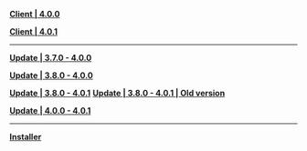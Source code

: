 **[Client | 4.0.0](https://d3ln624mszu7ty.cloudfront.net/client_app/download/pc_zip/20230804185804_eTmE8EZjJZdAJapq/GenshinImpact_4.0.0.zip)**

**[Client | 4.0.1](https://d3ln624mszu7ty.cloudfront.net/client_app/download/pc_zip/20230821151229_NAlBxGiyKlVXWZQJ/GenshinImpact_4.0.1.zip)**

---

**[Update | 3.7.0 - 4.0.0](https://d3ln624mszu7ty.cloudfront.net/client_app/update/hk4e_global/10/game_3.7.0_4.0.0_hdiff_ny78JZtwupS1F6PL.zip)**

**[Update | 3.8.0 - 4.0.0](https://d3ln624mszu7ty.cloudfront.net/client_app/update/hk4e_global/10/game_3.8.0_4.0.0_hdiff_Brgs45clx6Teu1wO.zip)**

**[Update | 3.8.0 - 4.0.1](https://d3ln624mszu7ty.cloudfront.net/client_app/update/hk4e_global/10/game_3.8.0_4.0.0_hdiff_Brgs45clx6Teu1wO.zip)** **[Update | 3.8.0 - 4.0.1 | Old version ](https://d3ln624mszu7ty.cloudfront.net/client_app/update/hk4e_global/10/game_3.8.0_4.0.1_hdiff_h69nuw1XgeJ2qA3i.zip)**

**[Update | 4.0.0 - 4.0.1](https://d3ln624mszu7ty.cloudfront.net/client_app/update/hk4e_global/10/game_4.0.0_4.0.1_hdiff_JNhULRDxB2ntig48.zip)**

---

**[Installer](https://download-porter.hoyoverse.com/download-porter/2023/08/09/GenshinImpact_install_20230731152452.exe)**

